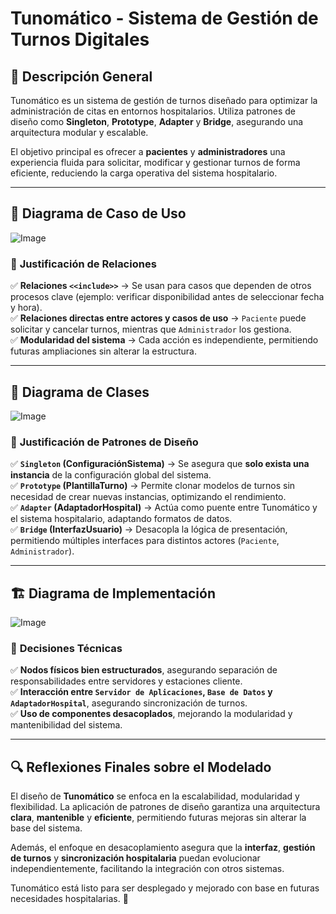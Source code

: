 # Tunomático - Sistema de Gestión de Turnos Digitales

## 📌 Descripción General
Tunomático es un sistema de gestión de turnos diseñado para optimizar la administración de citas en entornos hospitalarios. Utiliza patrones de diseño como **Singleton**, **Prototype**, **Adapter** y **Bridge**, asegurando una arquitectura modular y escalable.  

El objetivo principal es ofrecer a **pacientes** y **administradores** una experiencia fluida para solicitar, modificar y gestionar turnos de forma eficiente, reduciendo la carga operativa del sistema hospitalario.  

---

## 🎯 **Diagrama de Caso de Uso**
![Image](https://github.com/user-attachments/assets/9f8b766e-5406-4fbd-bf7f-884ce21b62f3)

### 🔹 **Justificación de Relaciones**
✅ **Relaciones `<<include>>`** → Se usan para casos que dependen de otros procesos clave (ejemplo: verificar disponibilidad antes de seleccionar fecha y hora).  
✅ **Relaciones directas entre actores y casos de uso** → `Paciente` puede solicitar y cancelar turnos, mientras que `Administrador` los gestiona.  
✅ **Modularidad del sistema** → Cada acción es independiente, permitiendo futuras ampliaciones sin alterar la estructura.  

---

## 📜 **Diagrama de Clases**
![Image](https://github.com/user-attachments/assets/d4834d18-9621-4596-ac2d-3c93424f2f19)

### 🔹 **Justificación de Patrones de Diseño**
✅ **`Singleton` (ConfiguraciónSistema)** → Se asegura que **solo exista una instancia** de la configuración global del sistema.  
✅ **`Prototype` (PlantillaTurno)** → Permite clonar modelos de turnos sin necesidad de crear nuevas instancias, optimizando el rendimiento.  
✅ **`Adapter` (AdaptadorHospital)** → Actúa como puente entre Tunomático y el sistema hospitalario, adaptando formatos de datos.  
✅ **`Bridge` (InterfazUsuario)** → Desacopla la lógica de presentación, permitiendo múltiples interfaces para distintos actores (`Paciente`, `Administrador`).  

---

## 🏗 **Diagrama de Implementación**
![Image](https://github.com/user-attachments/assets/529fc749-4943-4dd8-a3f5-78d8f894dddf)

### 🔹 **Decisiones Técnicas**
✅ **Nodos físicos bien estructurados**, asegurando separación de responsabilidades entre servidores y estaciones cliente.  
✅ **Interacción entre `Servidor de Aplicaciones`, `Base de Datos` y `AdaptadorHospital`**, asegurando sincronización de turnos.  
✅ **Uso de componentes desacoplados**, mejorando la modularidad y mantenibilidad del sistema.  

---

## 🔍 **Reflexiones Finales sobre el Modelado**
El diseño de **Tunomático** se enfoca en la escalabilidad, modularidad y flexibilidad. La aplicación de patrones de diseño garantiza una arquitectura **clara**, **mantenible** y **eficiente**, permitiendo futuras mejoras sin alterar la base del sistema.  

Además, el enfoque en desacoplamiento asegura que la **interfaz**, **gestión de turnos** y **sincronización hospitalaria** puedan evolucionar independientemente, facilitando la integración con otros sistemas.  

Tunomático está listo para ser desplegado y mejorado con base en futuras necesidades hospitalarias. 🚀  
